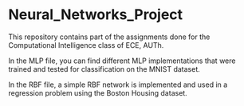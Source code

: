 # Neural_Networks_Project

This repository contains part of the assignments done for the Computational Intelligence class of ECE, AUTh. 

In the MLP file, you can find different MLP implementations that were trained and tested for classification on the MNIST dataset. 

In the RBF file, a simple RBF network is implemented and used in a regression problem using the Boston Housing dataset.
